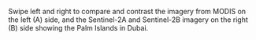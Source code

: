 Swipe left and right to compare and contrast the imagery from MODIS on the left (A) side, and the Sentinel-2A and Sentinel-2B imagery on the right (B) side showing the Palm Islands in Dubai.